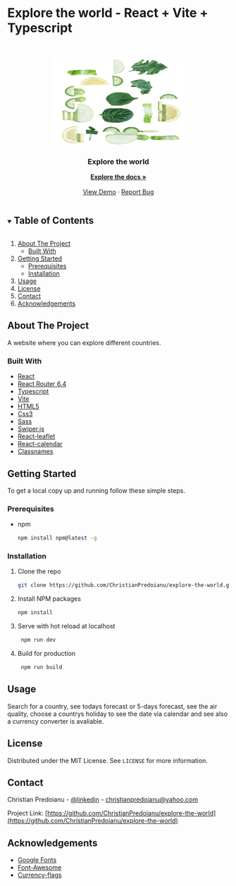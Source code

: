 # Explore the world - React + Vite + Typescript 


 
 <!-- PROJECT LOGO -->   
<br />
<p align="center">
  <a href="https://github.com/ChristianPredoianu/explore-the-world">
    <img src="public/food.png" alt="Logo" width="300" height="200">
  </a> 
 
  <h3 align="center">Explore the world</h3>
   
  <p align="center">
    <a href="https://github.com/ChristianPredoianu/explore-the-world"><strong>Explore the docs »</strong></a>
    <br />
    <br />
    <a href="https://exploretheworldapp.netlify.app/">View Demo</a>
    ·
    <a href="https://github.com/ChristianPredoianu/explore-the-world/issues">Report Bug</a>
  </p>
</p>

  

<!-- TABLE OF CONTENTS -->
<details open="open">
  <summary><h2 style="display: inline-block">Table of Contents</h2></summary>
  <ol>
    <li>
      <a href="#about-the-project">About The Project</a>
      <ul>
        <li><a href="#built-with">Built With</a></li>
      </ul>
    </li>
    <li>
      <a href="#getting-started">Getting Started</a>
      <ul>
        <li><a href="#prerequisites">Prerequisites</a></li>
        <li><a href="#installation">Installation</a></li>
      </ul>
    </li>
    <li><a href="#usage">Usage</a></li>
    <li><a href="#license">License</a></li>
    <li><a href="#contact">Contact</a></li>
    <li><a href="#acknowledgements">Acknowledgements</a></li>
  </ol>
</details>



<!-- ABOUT THE PROJECT -->
## About The Project

A website where you can explore different countries.

### Built With

* [React](https://react.dev/)
* [React Router 6.4](https://reactrouter.com/en/main)
* [Typescript](https://reactrouter.com/en/main)
* [Vite](https://vitejs.dev/)
* [HTML5](https://developer.mozilla.org/en-US/docs/Glossary/HTML5)
* [Css3](https://developer.mozilla.org/en-US/docs/Web/CSS)
* [Sass](https://sass-lang.com/)
* [Swiper.js](https://swiperjs.com/)
* [React-leaflet](https://react-leaflet.js.org/)
* [React-calendar](https://www.npmjs.com/package/react-calendar)
* [Classnames](https://www.npmjs.com/package/classnames)




<!-- GETTING STARTED -->
## Getting Started

To get a local copy up and running follow these simple steps.

### Prerequisites

* npm
  ```sh
  npm install npm@latest -g
  ```

### Installation

1. Clone the repo
   ```sh
   git clone https://github.com/ChristianPredoianu/explore-the-world.git
   ```
2. Install NPM packages
   ```sh
   npm install
   ``` 
3. Serve with hot reload at localhost
   ```sh
    npm run dev
   ``` 
5. Build for production 
   ```sh
    npm run build
   
   ```

<!-- USAGE EXAMPLES -->
## Usage
Search for a country, see todays forecast or 5-days forecast, see the air quality, choose a countrys holiday
to see the date via calendar and see also a currency converter is avaliable. 


<!-- LICENSE -->
## License

Distributed under the MIT License. See `LICENSE` for more information.


<!-- CONTACT -->
## Contact

Christian Predoianu - [@linkedin](https://se.linkedin.com/in/christian-predoianu-369218157) - christianpredoianu@yahoo.com

Project Link: [https://github.com/ChristianPredoianu/explore-the-world](https://github.com/ChristianPredoianu/explore-the-world)



<!-- ACKNOWLEDGEMENTS --> 
## Acknowledgements
* [Google Fonts](https://fonts.google.com/)
* [Font-Awesome](https://fontawesome.com/)
* [Currency-flags](https://www.npmjs.com/package/currency-flags)

